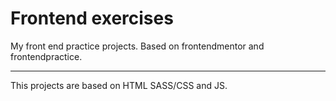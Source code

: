 # Frontend exercises

My front end practice projects. Based on frontendmentor and frontendpractice.

---

This projects are based on HTML SASS/CSS and JS.
